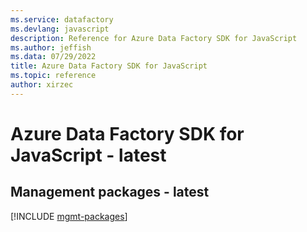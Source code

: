 ```yaml
---
ms.service: datafactory
ms.devlang: javascript
description: Reference for Azure Data Factory SDK for JavaScript
ms.author: jeffish
ms.data: 07/29/2022
title: Azure Data Factory SDK for JavaScript
ms.topic: reference
author: xirzec
---
```

# Azure Data Factory SDK for JavaScript - latest

## Management packages - latest
[!INCLUDE [mgmt-packages](data-factory-mgmt-index.md)]